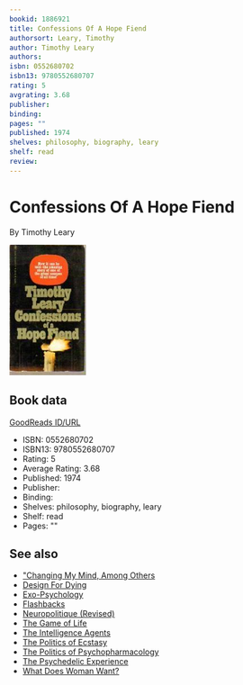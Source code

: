 ```yaml
---
bookid: 1886921
title: Confessions Of A Hope Fiend
authorsort: Leary, Timothy
author: Timothy Leary
authors: 
isbn: 0552680702
isbn13: 9780552680707
rating: 5
avgrating: 3.68
publisher: 
binding: 
pages: ""
published: 1974
shelves: philosophy, biography, leary
shelf: read
review: 
---
```


# Confessions Of A Hope Fiend

By Timothy Leary

![](../../assets/bookcovers/1245081042l/1886921.jpg)

## Book data

[GoodReads ID/URL](https://www.goodreads.com/book/show/1886921)

- ISBN: 0552680702
- ISBN13: 9780552680707
- Rating: 5
- Average Rating: 3.68
- Published: 1974
- Publisher: 
- Binding: 
- Shelves: philosophy, biography, leary
- Shelf: read
- Pages: ""


## See also

- ["Changing My Mind, Among Others](Changing_My_Mind__Among_Others-_Lifetime_Writings.md)
- [Design For Dying](Design_For_Dying.md)
- [Exo-Psychology](Exo-Psychology-_A_Manual_on_the_Use_of_the_Human_Nervous_System_According_to_the_Instructions_of_the_Manufacturers.md)
- [Flashbacks](Flashbacks.md)
- [Neuropolitique (Revised)](Neuropolitique_Revised.md)
- [The Game of Life](The_Game_of_Life.md)
- [The Intelligence Agents](The_Intelligence_Agents.md)
- [The Politics of Ecstasy](The_Politics_of_Ecstasy.md)
- [The Politics of Psychopharmacology](The_Politics_of_Psychopharmacology.md)
- [The Psychedelic Experience](The_Psychedelic_Experience.md)
- [What Does Woman Want?](What_Does_Woman_Want.md)
